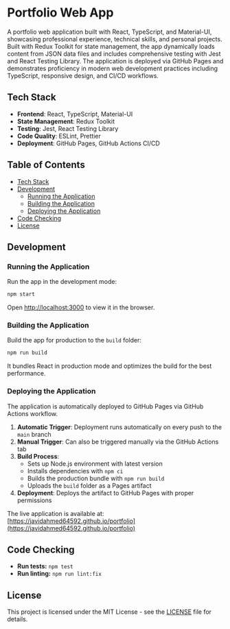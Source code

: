 <!-- omit from toc -->
# Portfolio Web App
A portfolio web application built with React, TypeScript, and Material-UI, showcasing professional experience, technical skills, and personal projects.
Built with Redux Toolkit for state management, the app dynamically loads content from JSON data files and includes comprehensive testing with Jest and React Testing Library.
The application is deployed via GitHub Pages and demonstrates proficiency in modern web development practices including TypeScript, responsive design, and CI/CD workflows.

## Tech Stack

- **Frontend**: React, TypeScript, Material-UI
- **State Management**: Redux Toolkit
- **Testing**: Jest, React Testing Library
- **Code Quality**: ESLint, Prettier
- **Deployment**: GitHub Pages, GitHub Actions CI/CD

<!-- omit from toc -->
## Table of Contents
- [Tech Stack](#tech-stack)
- [Development](#development)
  - [Running the Application](#running-the-application)
  - [Building the Application](#building-the-application)
  - [Deploying the Application](#deploying-the-application)
- [Code Checking](#code-checking)
- [License](#license)

## Development

### Running the Application
Run the app in the development mode:

```sh
npm start
```

Open [http://localhost:3000](http://localhost:3000) to view it in the browser.

### Building the Application
Build the app for production to the `build` folder:

```sh
npm run build
```

It bundles React in production mode and optimizes the build for the best performance.

### Deploying the Application
The application is automatically deployed to GitHub Pages via GitHub Actions workflow.

1. **Automatic Trigger**: Deployment runs automatically on every push to the `main` branch
1. **Manual Trigger**: Can also be triggered manually via the GitHub Actions tab
1. **Build Process**:
   - Sets up Node.js environment with latest version
   - Installs dependencies with `npm ci`
   - Builds the production bundle with `npm run build`
   - Uploads the `build` folder as a Pages artifact
1. **Deployment**: Deploys the artifact to GitHub Pages with proper permissions

The live application is available at: [https://javidahmed64592.github.io/portfolio](https://javidahmed64592.github.io/portfolio)

## Code Checking

- **Run tests:** `npm test`
- **Run linting:** `npm run lint:fix`

## License

This project is licensed under the MIT License - see the [LICENSE](LICENSE) file for details.
